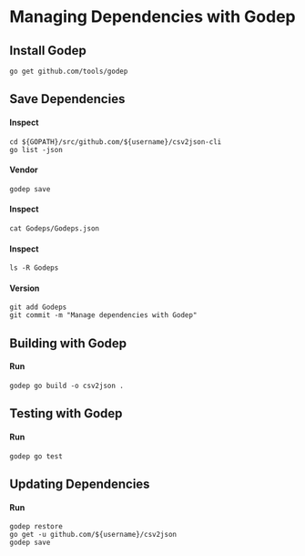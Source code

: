 # Managing Dependencies with Godep

## Install Godep

    go get github.com/tools/godep


## Save Dependencies

#### Inspect

    cd ${GOPATH}/src/github.com/${username}/csv2json-cli
    go list -json

#### Vendor

    godep save

#### Inspect 

    cat Godeps/Godeps.json

#### Inspect

    ls -R Godeps

#### Version

    git add Godeps
    git commit -m "Manage dependencies with Godep"


## Building with Godep

#### Run

    godep go build -o csv2json .

## Testing with Godep

#### Run

    godep go test

## Updating Dependencies

#### Run

    godep restore
    go get -u github.com/${username}/csv2json
    godep save
